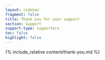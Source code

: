 ```yaml
---
layout: sidenav
fragment: false
title: Thank you for your support
section: Support
support-type: supporters
toc: false
highlight: false
---
```


{% include_relative content/thank-you.md %}
